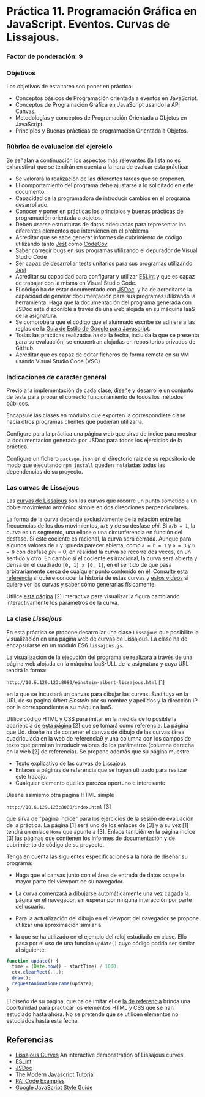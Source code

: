 # Práctica 11. Programación Gráfica en JavaScript. Eventos. Curvas de Lissajous.
### Factor de ponderación: 9

### Objetivos
Los objetivos de esta tarea son poner en práctica:
* Conceptos básicos de Programación orientada a eventos en JavaScript.
* Conceptos de Programación Gráfica en JavaScript usando la API Canvas.
* Metodologías y conceptos de Programación Orientada a Objetos en JavaScript.
* Principios y Buenas prácticas de programación Orientada a Objetos.

### Rúbrica de evaluacion del ejercicio
Se señalan a continuación los aspectos más relevantes (la lista no es exhaustiva)
que se tendrán en cuenta a la hora de evaluar esta práctica:
* Se valorará la realización de las diferentes tareas que se proponen.
* El comportamiento del programa debe ajustarse a lo solicitado en este documento.
* Capacidad de la programadora de introducir cambios en el programa desarrollado.
* Conocer y poner en prácticas los principios y buenas prácticas de programación orientada a objetos.
* Deben usarse estructuras de datos adecuadas para representar los diferentes elementos que intervienen en el problema
* Acreditar que se sabe generar informes de cubrimiento de código utilizando tanto 
[Jest](https://jestjs.io/)
como
[CodeCov](https://docs.codecov.com/docs)
* Saber corregir bugs en sus programas utilizando el depurador de Visual Studio Code
* Ser capaz de desarrollar tests unitarios para sus programas utilizando 
[Jest](https://jestjs.io/)
* Acreditar su capacidad para configurar y utilizar 
[ESLint](https://eslint.org/)
  y que es capaz de trabajar con la misma en Visual Studio Code.
* El código ha de estar documentado con 
[JSDoc](https://jsdoc.app/). 
  y ha de acreditarse la capacidad de generar documentación para sus programas utilizando la herramienta.
  Haga que la documentación del programa generada con JSDoc esté disponible a través de una web alojada en su máquina IaaS de la asignatura.
* Se comprobará que el código que el alumnado escribe se adhiere a las reglas de la 
[Guía de Estilo de Google para Javascript](https://google.github.io/styleguide/jsguide.html).
* Todas las prácticas realizadas hasta la fecha, incluída la que se presenta para su evaluación, se encuentran alojadas en repositorios privados de GitHub.
* Acreditar que es capaz de editar ficheros de forma remota en su VM usando Visual Studio
  Code (VSC)

### Indicaciones de caracter general
Previo a la implementación de cada clase, diseñe y desarrolle un conjunto de tests para probar el correcto
funcionamiento de todos los métodos públicos.

Encapsule las clases en módulos que exporten la correspondiete clase hacia otros programas clientes que pudieran utilizarla.

Configure para la práctica una página web que sirva de índice para mostrar la documentación generada por
JSDoc para todos los ejercicios de la práctica.

Configure un fichero `package.json` en el directorio raíz de su repositorio de modo que ejecutando 
`npm install` queden instaladas todas las dependencias de su proyecto.

### Las curvas de Lissajous
Las 
[curvas de Lissajous](https://es.wikipedia.org/wiki/Curva_de_Lissajous)
son las curvas que recorre un punto sometido a un doble movimiento armónico simple en dos direcciones perpendiculares. 

La forma de la curva depende exclusivamente de la relación entre las frecuencias de los dos movimientos, 
`a/b` y de su desfase *phi*. 
Si `a/b = 1`, la curva es un segmento, una elipse o una circunferencia en función del desfase. 
Si este cociente es racional, la curva será cerrada.
Aunque para algunos valores de `a` y `b`pueda parecer abierta, como `a = b = 1` y `a = 3` y `b = 9` con desfase *phi* = 0, 
en realidad la curva se recorre dos veces, en un sentido y otro. 
En cambio si el cociente es irracional, la curva será abierta y densa en el cuadrado `[0, 1] x [0, 1]`, en el sentido de que 
pasa arbitrariamente cerca de cualquier punto contenido en él.
Consulte 
[esta
referencia](https://www.investigacionyciencia.es/revistas/investigacion-y-ciencia/el-nuevo-coronavirus-796/las-figuras-de-lissajous-18475)
si quiere conocer la historia de estas curvas y
[estos
vídeos](https://www.investigacionyciencia.es/blogs/tecnologia/14/posts/las-figuras-de-lissajous-videos-18493)
si quiere ver las curvas y saber cómo generarlas físicamente.

Utilice
[esta página](https://academo.org/demos/lissajous-curves/) [2]
interactiva para visualizar la figura cambiando interactivamente los parámetros de la curva.

### La clase *Lissajous*
En esta práctica se propone desarrollar una clase `Lissajous` 
que posibilite la visualización en una página web de curvas de Lissajous.
La clase ha de encapsularse en un módulo ES6 `lissajous.js`.

La visualización de la ejecución del programa se realizará a través de una página web alojada
en la máquina IaaS-ULL de la asignatura y cuya URL tendrá la forma:

`http://10.6.129.123:8080/einstein-albert-lissajous.html` [1]

en la que se incustará un canvas para dibujar las curvas.
Sustituya en la URL de su pagina *Albert Einstein* por su nombre y apellidos
y la dirección IP por la correspondiente a su máquina IaaS.

Utilice código HTML y CSS para imitar en la medida de lo posible la apariencia de
[esta página](https://academo.org/demos/lissajous-curves/) [2]
que se tomará como referencia.
La página que Ud. diseñe ha de contener el canvas de dibujo de las curvas (área cuadriculada en
la web de referencia9 y una columna con los campos de texto que permitan introducir valores de los parámetros
(columna derecha en la web [2] de referencia).
Se propone además que su página muestre
* Texto explicativo de las curvas de Lissajous
* Enlaces a páginas de referencia que se hayan utilizado para realizar este trabajo.
* Cualquier elemento que les parezca oportuno e interesante

Diseñe asimismo otra página HTML simple 

`http://10.6.129.123:8080/index.html` [3]

que sirva de "página índice" para los ejercicios de la sesión de evaluación de la práctica.
La página [1] será uno de los enlaces de [3] y a su vez [1] tendrá un enlace `Home` que apunte a [3].
Enlace también en la página índice [3] las páginas que contienen los informes de documentación y de
cubrimiento de código de su proyecto.

Tenga en cuenta las siguientes especificaciones a la hora de diseñar su programa:

* Haga que el canvas junto con el área de entrada de datos ocupe la mayor parte del viewport de su navegador.

* La curva comenzará a dibujarse automáticamente una vez cagada la página en el navegador, sin esperar por ninguna interacción por parte del usuario.

* Para la actualización del dibujo en el viewport del navegador se propone utilizar una aproximación similar a
* la que se ha utilizado en el ejemplo del reloj estudiado en clase.
Ello pasa por el uso de una función `update()` cuyo código podría ser similar al siguiente:

```js
function update() {
  time = (Date.now() - startTime) / 1000;
  ctx.clearRect(...);
  draw();
  requestAnimationFrame(update);
}
``` 




El diseño de su página, que ha de imitar el de
[la de referencia](https://academo.org/demos/lissajous-curves/)
brinda una oportunidad para practicar los elementos HTML y CSS que se han estudiado hasta ahora.
No se pretende que se utilicen elementos no estudiados hasta esta fecha.

## Referencias
* [Lissajous Curves](https://academo.org/demos/lissajous-curves/) An interactive demonstration of Lissajous curves
* [ESLint](https://eslint.org/)
* [JSDoc](https://jsdoc.app/)
* [The Modern Javascript Tutorial](https://javascript.info)
* [PAI Code Examples](https://github.com/ULL-ESIT-PAI-2021-2022/PAI-class-code-examples/tree/master/src)
* [Google JavaScript Style Guide](https://google.github.io/styleguide/jsguide.html)
